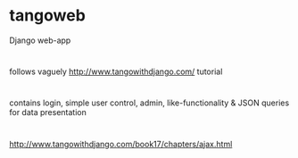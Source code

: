 # tangoweb
Django web-app 
#
follows vaguely http://www.tangowithdjango.com/ tutorial
#
contains login, simple user control, admin, like-functionality & JSON queries for data presentation 
#
http://www.tangowithdjango.com/book17/chapters/ajax.html
